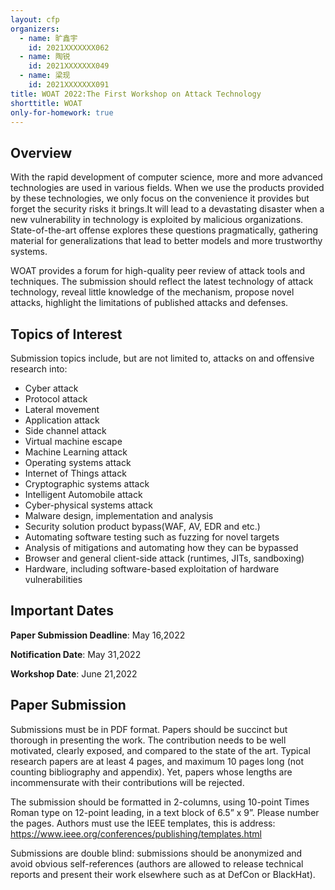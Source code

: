 ```yaml
---
layout: cfp
organizers:
  - name: 旷鑫宇
    id: 2021XXXXXXX062
  - name: 陶锐
    id: 2021XXXXXXX049
  - name: 梁现
    id: 2021XXXXXXX091
title: WOAT 2022:The First Workshop on Attack Technology
shorttitle: WOAT
only-for-homework: true
---
```


## Overview
With the rapid development of computer science, more and more advanced technologies are used in various fields. When we use the products provided by these technologies, we only focus on the convenience it provides but forget the security risks it brings.It will lead to a devastating disaster when a new vulnerability in technology is exploited by malicious organizations. State-of-the-art offense explores these questions pragmatically, gathering material for generalizations that lead to better models and more trustworthy systems.

WOAT provides a forum for high-quality peer review of attack tools and techniques. The submission should reflect the latest technology of attack technology, reveal little knowledge of the mechanism, propose novel attacks, highlight the limitations of published attacks and defenses.

## Topics of Interest
Submission topics include, but are not limited to, attacks on and offensive research into:
- Cyber attack
- Protocol attack
- Lateral movement
- Application attack
- Side channel attack 
- Virtual machine escape
- Machine Learning attack
- Operating systems attack
- Internet of Things attack
- Cryptographic systems attack
- Intelligent Automobile attack
- Cyber-physical systems attack
- Malware design, implementation and analysis
- Security solution product bypass(WAF, AV, EDR and etc.)
- Automating software testing such as fuzzing for novel targets
- Analysis of mitigations and automating how they can be bypassed
- Browser and general client-side attack (runtimes, JITs, sandboxing)
- Hardware, including software-based exploitation of hardware vulnerabilities


## Important Dates

**Paper Submission Deadline**: May 16,2022

**Notification Date**: May 31,2022

**Workshop Date**: June 21,2022

## Paper Submission

Submissions must be in PDF format. Papers should be succinct but thorough in presenting the work. The contribution needs to be well motivated, clearly exposed, and compared to the state of the art. Typical research papers are at least 4 pages, and maximum 10 pages long (not counting bibliography and appendix). Yet, papers whose lengths are incommensurate with their contributions will be rejected.

The submission should be formatted in 2-columns, using 10-point Times Roman type on 12-point leading, in a text block of 6.5” x 9”. Please number the pages. Authors must use the IEEE templates, this is address: https://www.ieee.org/conferences/publishing/templates.html

Submissions are double blind: submissions should be anonymized and avoid obvious self-references (authors are allowed to release technical reports and present their work elsewhere such as at DefCon or BlackHat). 